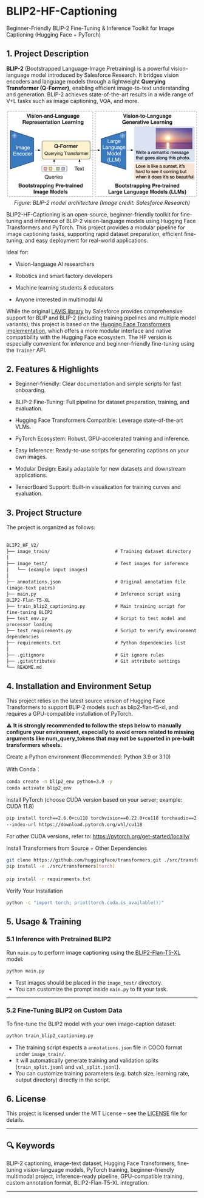# BLIP2-HF-Captioning
Beginner-Friendly BLIP-2 Fine-Tuning & Inference Toolkit for Image Captioning (Hugging Face + PyTorch)



## 1. Project Description

**BLIP-2** (Bootstrapped Language-Image Pretraining) is a powerful vision-language model introduced by Salesforce Research. It bridges vision encoders and language models through a lightweight **Querying Transformer (Q-Former)**, enabling efficient image-to-text understanding and generation. BLIP-2 achieves state-of-the-art results in a wide range of V+L tasks such as image captioning, VQA, and more.

<div align="center">
  <img src="./img/blip2_architecture.png" alt="BLIP-2 Architecture" width="700"/>
  <br />
  <em>Figure: BLIP-2 model architecture (Image credit: Salesforce Research)</em>
</div>


BLIP2-HF-Captioning is an open-source, beginner-friendly toolkit for fine-tuning and inference of BLIP-2 vision-language models using Hugging Face Transformers and PyTorch.
This project provides a modular pipeline for image captioning tasks, supporting rapid dataset preparation, efficient fine-tuning, and easy deployment for real-world applications.

Ideal for:

- Vision-language AI researchers

- Robotics and smart factory developers

- Machine learning students & educators

- Anyone interested in multimodal AI

While the original [LAVIS library](https://github.com/salesforce/LAVIS) by Salesforce provides comprehensive support for BLIP and BLIP-2 (including training pipelines and multiple model variants), this project is based on the [Hugging Face Transformers implementation](https://github.com/huggingface/transformers), which offers a more modular interface and native compatibility with the Hugging Face ecosystem. The HF version is especially convenient for inference and beginner-friendly fine-tuning using the `Trainer` API.

## 2. Features & Highlights
- Beginner-friendly: Clear documentation and simple scripts for fast onboarding.

- BLIP-2 Fine-Tuning: Full pipeline for dataset preparation, training, and evaluation.

- Hugging Face Transformers Compatible: Leverage state-of-the-art VLMs.

- PyTorch Ecosystem: Robust, GPU-accelerated training and inference.

- Easy Inference: Ready-to-use scripts for generating captions on your own images.

- Modular Design: Easily adaptable for new datasets and downstream applications.

- TensorBoard Support: Built-in visualization for training curves and evaluation.



## 3. Project Structure
The project is organized as follows:

```plaintext

BLIP2_HF_V2/
├── image_train/                        # Training dataset directory
│  
├── image_test/                         # Test images for inference
│   └── (example input images)
│
├── annotations.json                    # Original annotation file (image-text pairs)
├── main.py                             # Inference script using BLIP2-Flan-T5-XL
├── train_blip2_captioning.py           # Main training script for fine-tuning BLIP2
├── test_env.py                         # Script to test model and processor loading
├── test_requirements.py                # Script to verify environment dependencies
├── requirements.txt                    # Python dependencies list
│
├── .gitignore                          # Git ignore rules
├── .gitattributes                      # Git attribute settings
└── README.md                           
```
## 4. Installation and Environment Setup
This project relies on the latest source version of Hugging Face Transformers to support BLIP-2 models such as blip2-flan-t5-xl, and requires a GPU-compatible installation of PyTorch.

⚠️ **It is strongly recommended to follow the steps below to manually configure your environment, especially to avoid errors related to missing arguments like num_query_tokens that may not be supported in pre-built transformers wheels.**

Create a Python environment (Recommended: Python 3.9 or 3.10)

With Conda：

```bash
conda create -n blip2_env python=3.9 -y
conda activate blip2_env
```

Install PyTorch (choose CUDA version based on your server; example: CUDA 11.8)

```bash
pip install torch==2.6.0+cu118 torchvision==0.22.0+cu118 torchaudio==2.6.0+cu118 \
--index-url https://download.pytorch.org/whl/cu118
```

For other CUDA versions, refer to: https://pytorch.org/get-started/locally/

Install Transformers from Source + Other Dependencies

```bash
git clone https://github.com/huggingface/transformers.git ./src/transformers
pip install -e ./src/transformers[torch]

pip install -r requirements.txt
```

Verify Your Installation

```bash
python -c "import torch; print(torch.cuda.is_available())"
```
## 5. Usage & Training

### 5.1 Inference with Pretrained BLIP2

Run `main.py` to perform image captioning using the [BLIP2-Flan-T5-XL](https://huggingface.co/Salesforce/blip2-flan-t5-xl) model:

```bash
python main.py
```

* Test images should be placed in the `image_test/` directory.
* You can customize the prompt inside `main.py` to fit your task.

---

### 5.2 Fine-Tuning BLIP2 on Custom Data

To fine-tune the BLIP2 model with your own image-caption dataset:

```bash
python train_blip2_captioning.py
```

* The training script expects a `annotations.json` file in COCO format under `image_train/`.
* It will automatically generate training and validation splits (`train_split.jsonl` and `val_split.jsonl`).
* You can customize training parameters (e.g. batch size, learning rate, output directory) directly in the script.

## 6. License

This project is licensed under the MIT License – see the [LICENSE](./LICENSE) file for details.

---

## 🔍 Keywords

BLIP-2 captioning, image-text dataset, Hugging Face Transformers, fine-tuning vision-language models, PyTorch training, beginner-friendly multimodal project, inference-ready pipeline, GPU-compatible training, custom annotation format, BLIP2-Flan-T5-XL integration.

---
